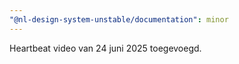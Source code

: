 ```yaml
---
"@nl-design-system-unstable/documentation": minor
---
```


Heartbeat video van 24 juni 2025 toegevoegd.
